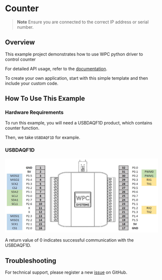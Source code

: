 # Counter
> **Note**
> Ensure you are connected to the correct IP address or serial number.

## Overview

This example project demonstrates how to use WPC python driver to control counter

For detailed API usage, refer to the [documentation](https://wpc-systems-ltd.github.io/WPC_Python_driver_release/).

To create your own application, start with this simple template and then include your custom code.

## How To Use This Example

### Hardware Requirements

To run this example, you will need a USBDAQF1D product, which contains counter function.

Then, we take `USBDAQF1D` for example.

### USBDAQF1D

<img src="https://github.com/WPC-Systems-Ltd/WPC_Python_driver_release/blob/main/Reference/Pinouts/pinout-USBDAQF1D.JPG" alt="drawing" width="600"/>

A return value of 0 indicates successful communication with the USBDAQF1D.

## Troubleshooting

For technical support, please register a new [issue](https://github.com/WPC-Systems-Ltd/WPC_Python_driver_release/issues) on GitHub.